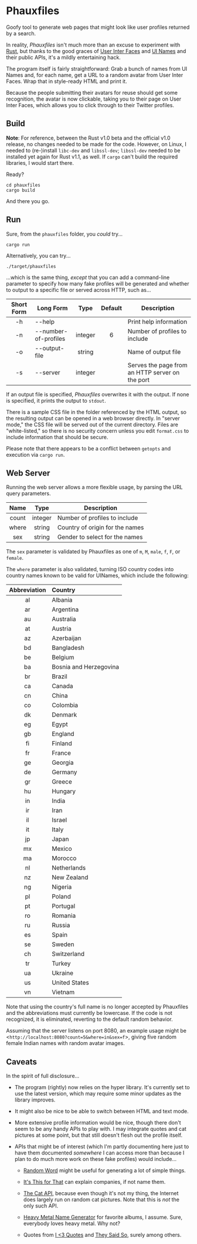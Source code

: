 Phauxfiles
==========

Goofy tool to generate web pages that might look like user profiles returned by a search.

In reality, _Phauxfiles_ isn't much more than an excuse to experiment with [Rust](http://rust-lang.org/), but thanks to the good graces of [User Inter Faces](http://uifaces.com/) and [UI Names](http://uinames.com/) and their public APIs, it's a mildly entertaining hack.

The program itself is fairly straightforward:  Grab a bunch of names from UI Names and, for each name, get a URL to a random avatar from User Inter Faces.  Wrap that in style-ready HTML and print it.

Because the people submitting their avatars for reuse should get some recognition, the avatar is now clickable, taking you to their page on User Inter Faces, which allows you to click through to their Twitter profiles.

Build
-----

__Note__:  For reference, between the Rust v1.0 beta and the official v1.0 release, no changes needed to be made for the code.  However, on Linux, I needed to (re-)install `libc-dev` and `libssl-dev`; `libssl-dev` needed to be installed yet again for Rust v1.1, as well.  If `cargo` can't build the required libraries, I would start there.

Ready?

    cd phauxfiles
    cargo build

And there you go.

Run
---

Sure, from the `phauxfiles` folder, you _could_ try...

    cargo run

Alternatively, you can try...

    ./target/phauxfiles

...which is the same thing, _except_ that you can add a command-line parameter to specify how many fake profiles will be generated and whether to output to a specific file or served across HTTP, such as...

|**Short Form**|**Long Form**|**Type** |**Default**|**Description**|
|:------------:| ----------- |:-------:|:---------:| ------------- |
| -h | --help                |         |           | Print help information |
| -n | --number-of-profiles  | integer | 6         | Number of profiles to include |
| -o | --output-file         | string  |           | Name of output file |
| -s | --server              | integer |           | Serves the page from an HTTP server on the port |

If an output file is specified, _Phauxfiles_ overwrites it with the output.  If none is specified, it prints the output to `stdout`.

There is a sample CSS file in the folder referenced by the HTML output, so the resulting output can be opened in a web browser directly.  In "server mode," the CSS file will be served out of the current directory.  Files are "white-listed," so there is no security concern unless you edit `format.css` to include information that should be secure.

Please note that there appears to be a conflict between `getopts` and execution via `cargo run`.

Web Server
----------

Running the web server allows a more flexible usage, by parsing the URL query parameters.

|**Name**|**Type** |**Description**|
|:------:|:-------:| ------------- |
| count  | integer | Number of profiles to include   |
| where  | string  | Country of origin for the names |
| sex    | string  | Gender to select for the names  |

The `sex` parameter is validated by Phauxfiles as one of `m`, `M`, `male`, `f`, `F`, or `female`.

The `where` parameter is also validated, turning ISO country codes into country names known to be valid for UINames, which include the following:

|**Abbreviation**|**Country** |
|:--------------:|:---------  |
| al | Albania                |
| ar | Argentina              |
| au | Australia              |
| at | Austria                |
| az | Azerbaijan             |
| bd | Bangladesh             |
| be | Belgium                |
| ba | Bosnia and Herzegovina |
| br | Brazil                 |
| ca | Canada                 |
| cn | China                  |
| co | Colombia               |
| dk | Denmark                |
| eg | Egypt                  |
| gb | England                |
| fi | Finland                |
| fr | France                 |
| ge | Georgia                |
| de | Germany                |
| gr | Greece                 |
| hu | Hungary                |
| in | India                  |
| ir | Iran                   |
| il | Israel                 |
| it | Italy                  |
| jp | Japan                  |
| mx | Mexico                 |
| ma | Morocco                |
| nl | Netherlands            |
| nz | New Zealand            |
| ng | Nigeria                |
| pl | Poland                 |
| pt | Portugal               |
| ro | Romania                |
| ru | Russia                 |
| es | Spain                  |
| se | Sweden                 |
| ch | Switzerland            |
| tr | Turkey                 |
| ua | Ukraine                |
| us | United States          |
| vn | Vietnam                |

Note that using the country's full name is no longer accepted by Phauxfiles and the abbreviations must currently be lowercase.  If the code is not recognized, it is eliminated, reverting to the default random behavior.

Assuming that the server listens on port 8080, an example usage might be <`http://localhost:8080?count=5&where=in&sex=f`>, giving five random female Indian names with random avatar images.

Caveats
-------

In the spirit of full disclosure...

 - The program (rightly) now relies on the hyper library.  It's currently set to use the latest version, which may require some minor updates as the library improves.

 - It might also be nice to be able to switch between HTML and text mode.

 - More extensive profile information would be nice, though there don't seem to be any handy APIs to play with.  I may integrate quotes and cat pictures at some point, but that still doesn't flesh out the profile itself.

 - APIs that might be of interest (which I'm partly documenting here just to have them documented _somewhere_ I can access more than because I plan to do much more work on these fake profiles) would include...

   - [Random Word](http://randomword.setgetgo.com/) might be useful for generating a lot of simple things.

   - [It's This for That](http://itsthisforthat.com/api.php) can explain companies, if not name them.

   - [The Cat API](http://thecatapi.com/docs.html), because even though it's not my thing, the Internet does largely run on random cat pictures.  Note that this is _not_ the only such API.

   - [Heavy Metal Name Generator](http://metallizer.dk/content/xml-http-api) for favorite albums, I assume.  Sure, everybody loves heavy metal.  Why not?

   - Quotes from [I <3 Quotes](http://www.iheartquotes.com/api) and [They Said So](https://theysaidso.com/api), surely among others.

